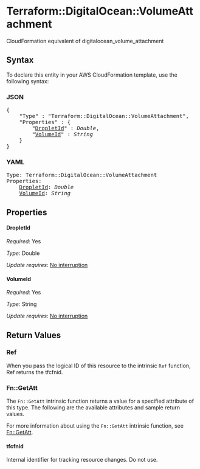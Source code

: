 # Terraform::DigitalOcean::VolumeAttachment

CloudFormation equivalent of digitalocean_volume_attachment

## Syntax

To declare this entity in your AWS CloudFormation template, use the following syntax:

### JSON

<pre>
{
    "Type" : "Terraform::DigitalOcean::VolumeAttachment",
    "Properties" : {
        "<a href="#dropletid" title="DropletId">DropletId</a>" : <i>Double</i>,
        "<a href="#volumeid" title="VolumeId">VolumeId</a>" : <i>String</i>
    }
}
</pre>

### YAML

<pre>
Type: Terraform::DigitalOcean::VolumeAttachment
Properties:
    <a href="#dropletid" title="DropletId">DropletId</a>: <i>Double</i>
    <a href="#volumeid" title="VolumeId">VolumeId</a>: <i>String</i>
</pre>

## Properties

#### DropletId

_Required_: Yes

_Type_: Double

_Update requires_: [No interruption](https://docs.aws.amazon.com/AWSCloudFormation/latest/UserGuide/using-cfn-updating-stacks-update-behaviors.html#update-no-interrupt)

#### VolumeId

_Required_: Yes

_Type_: String

_Update requires_: [No interruption](https://docs.aws.amazon.com/AWSCloudFormation/latest/UserGuide/using-cfn-updating-stacks-update-behaviors.html#update-no-interrupt)

## Return Values

### Ref

When you pass the logical ID of this resource to the intrinsic `Ref` function, Ref returns the tfcfnid.

### Fn::GetAtt

The `Fn::GetAtt` intrinsic function returns a value for a specified attribute of this type. The following are the available attributes and sample return values.

For more information about using the `Fn::GetAtt` intrinsic function, see [Fn::GetAtt](https://docs.aws.amazon.com/AWSCloudFormation/latest/UserGuide/intrinsic-function-reference-getatt.html).

#### tfcfnid

Internal identifier for tracking resource changes. Do not use.

